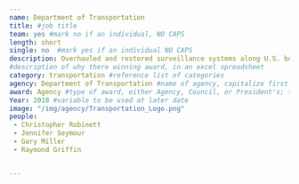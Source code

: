 ```yaml
---
name: Department of Transportation
title: #job title
team: yes #mark no if an individual, NO CAPS
length: short
single: no  #mark yes if an individual NO CAPS
description: Overhauled and restored surveillance systems along U.S. borders. This team’s work increased the operability and availability of day-time cameras from 57% to 93% and infrared cameras from 5% to 86%, improving Border Patrol Agents’ capacity to monitor border security.
#description of why there winning award, in an excel spreadsheet
category: transportation #reference list of categories
agency: Department of Transportation #name of agency, capitalize first letter of each name
award: Agency #type of award, either Agency, Council, or President's; this is case sensitive so make sure to match the options listed exactly. This section generates the format of the card
Year: 2018 #variable to be used at later date
image: "/img/agency/Transportation_Logo.png"
people:
 - Christopher Robinett
 - Jennifer Seymour
 - Gary Miller
 - Raymond Griffin


---
```

